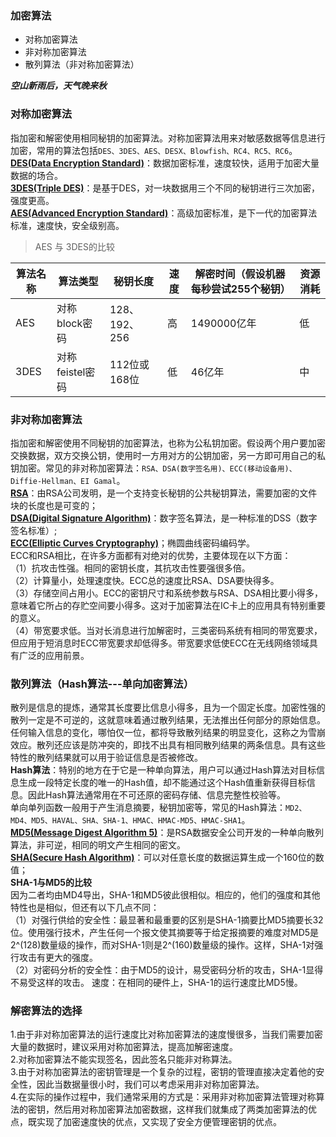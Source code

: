 ### 加密算法  
* 对称加密算法  
* 非对称加密算法  
* 散列算法（非对称加密算法）  

***空山新雨后，天气晚来秋***  

### 对称加密算法  
指加密和解密使用相同秘钥的加密算法。对称加密算法用来对敏感数据等信息进行加密，常用的算法包括`DES、3DES、AES、DESX、Blowfish、RC4、RC5、RC6`。  
**[DES(Data Encryption Standard)](https://blog.csdn.net/m0_37962600/article/details/79912654)**：数据加密标准，速度较快，适用于加密大量数据的场合。  
**[3DES(Triple DES)](https://www.cnblogs.com/shindo/p/6021976.html)**：是基于DES，对一块数据用三个不同的秘钥进行三次加密，强度更高。  
**[AES(Advanced Encryption Standard)](https://www.cnblogs.com/vegetableDD/p/11866251.html)**：高级加密标准，是下一代的加密算法标准，速度快，安全级别高。  

> AES 与 3DES的比较     

算法名称   | 算法类型  |  秘钥长度  |  速度  |  解密时间（假设机器每秒尝试255个秘钥） |  资源消耗   
----------|-----------|-----------|--------|------------------------------------|---------   
AES       | 对称block密码 | 128、192、256 | 高  | 1490000亿年 |  低   
3DES      | 对称feistel密码 | 112位或168位 | 低 | 46亿年      | 中  

### 非对称加密算法  
指加密和解密使用不同秘钥的加密算法，也称为公私钥加密。假设两个用户要加密交换数据，双方交换公钥，使用时一方用对方的公钥加密，另一方即可用自己的私钥加密。常见的非对称加密算法：`RSA、DSA(数字签名用)、ECC(移动设备用)、Diffie-Hellman、EI Gamal`。  
**[RSA](http://www.ruanyifeng.com/blog/2013/06/rsa_algorithm_part_one.html)**：由RSA公司发明，是一个支持变长秘钥的公共秘钥算法，需要加密的文件块的长度也是可变的；  
**[DSA(Digital Signature Algorithm)](https://blog.csdn.net/kotonohaparty/article/details/6977180)**：数字签名算法，是一种标准的DSS（数字签名标准）;  
**[ECC(Elliptic Curves Cryptography)](https://www.cnblogs.com/jiftle/p/7903901.html)**；椭圆曲线密码编码学。  
ECC和RSA相比，在许多方面都有对绝对的优势，主要体现在以下方面：  
（1）抗攻击性强。相同的密钥长度，其抗攻击性要强很多倍。  
（2）计算量小，处理速度快。ECC总的速度比RSA、DSA要快得多。  
（3）存储空间占用小。ECC的密钥尺寸和系统参数与RSA、DSA相比要小得多，意味着它所占的存贮空间要小得多。这对于加密算法在IC卡上的应用具有特别重要的意义。  
（4）带宽要求低。当对长消息进行加解密时，三类密码系统有相同的带宽要求，但应用于短消息时ECC带宽要求却低得多。带宽要求低使ECC在无线网络领域具有广泛的应用前景。  

### 散列算法（Hash算法---单向加密算法）  
散列是信息的提炼，通常其长度要比信息小得多，且为一个固定长度。加密性强的散列一定是不可逆的，这就意味着通过散列结果，无法推出任何部分的原始信息。任何输入信息的变化，哪怕仅一位，都将导致散列结果的明显变化，这称之为雪崩效应。散列还应该是防冲突的，即找不出具有相同散列结果的两条信息。具有这些特性的散列结果就可以用于验证信息是否被修改。  
**Hash算法**：特别的地方在于它是一种单向算法，用户可以通过Hash算法对目标信息生成一段特定长度的唯一的Hash值，却不能通过这个Hash值重新获得目标信息。因此Hash算法通常用在不可还原的密码存储、信息完整性校验等。  
单向单列函数一般用于产生消息摘要，秘钥加密等，常见的Hash算法：`MD2、MD4、MD5、HAVAL、SHA、SHA-1、HMAC、HMAC-MD5、HMAC-SHA1`。  
**[MD5(Message Digest Algorithm 5)](https://www.cnblogs.com/sthu/p/9981328.html)**：是RSA数据安全公司开发的一种单向散列算法，非可逆，相同的明文产生相同的密文。  
**[SHA(Secure Hash Algorithm)](https://www.cnblogs.com/scu-cjx/p/6878853.html)**：可以对任意长度的数据运算生成一个160位的数值；  
**SHA-1与MD5的比较**  
因为二者均由MD4导出，SHA-1和MD5彼此很相似。相应的，他们的强度和其他特性也是相似，但还有以下几点不同：  
（1）对强行供给的安全性：最显著和最重要的区别是SHA-1摘要比MD5摘要长32 位。使用强行技术，产生任何一个报文使其摘要等于给定报摘要的难度对MD5是2^(128)数量级的操作，而对SHA-1则是2^(160)数量级的操作。这样，SHA-1对强行攻击有更大的强度。  
（2）对密码分析的安全性：由于MD5的设计，易受密码分析的攻击，SHA-1显得不易受这样的攻击。
速度：在相同的硬件上，SHA-1的运行速度比MD5慢。  


### 解密算法的选择  
1.由于非对称加密算法的运行速度比对称加密算法的速度慢很多，当我们需要加密大量的数据时，建议采用对称加密算法，提高加解密速度。  
2.对称加密算法不能实现签名，因此签名只能非对称算法。  
3.由于对称加密算法的密钥管理是一个复杂的过程，密钥的管理直接决定着他的安全性，因此当数据量很小时，我们可以考虑采用非对称加密算法。  
4.在实际的操作过程中，我们通常采用的方式是：采用非对称加密算法管理对称算法的密钥，然后用对称加密算法加密数据，这样我们就集成了两类加密算法的优点，既实现了加密速度快的优点，又实现了安全方便管理密钥的优点。  

